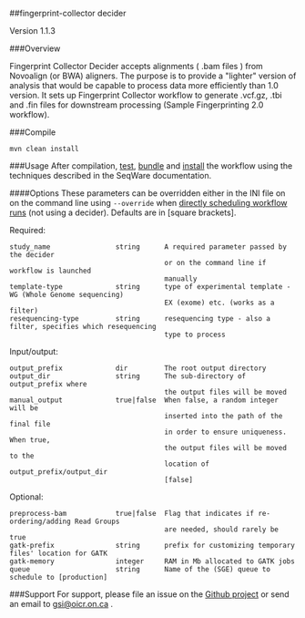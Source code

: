 ##fingerprint-collector decider

Version 1.1.3

###Overview

Fingerprint Collector Decider accepts alignments ( .bam files ) from Novoalign (or BWA) aligners. 
The purpose is to provide a "lighter" version of analysis that would be capable to process data 
more efficiently than 1.0 version. It sets up Fingerprint Collector workflow to generate .vcf.gz, .tbi and .fin 
files for downstream processing (Sample Fingerprinting 2.0 workflow).


###Compile

```
mvn clean install
```

###Usage
After compilation, [test](http://seqware.github.io/docs/3-getting-started/developer-tutorial/#testing-the-workflow), [bundle](http://seqware.github.io/docs/3-getting-started/developer-tutorial/#packaging-the-workflow-into-a-workflow-bundle) and [install](http://seqware.github.io/docs/3-getting-started/admin-tutorial/#how-to-install-a-workflow) the workflow using the techniques described in the SeqWare documentation.

####Options
These parameters can be overridden either in the INI file on on the command line using `--override` when [directly scheduling workflow runs](http://seqware.github.io/docs/3-getting-started/user-tutorial/#listing-available-workflows-and-their-parameters) (not using a decider). Defaults are in [square brackets].

Required:

    study_name                string      A required parameter passed by the decider
                                          or on the command line if workflow is launched
                                          manually
    template-type             string      type of experimental template - WG (Whole Genome sequencing)
                                          EX (exome) etc. (works as a filter)
    resequencing-type         string      resequencing type - also a filter, specifies which resequencing
                                          type to process

Input/output:

    output_prefix             dir         The root output directory
    output_dir                string      The sub-directory of output_prefix where 
                                          the output files will be moved
    manual_output             true|false  When false, a random integer will be 
                                          inserted into the path of the final file 
                                          in order to ensure uniqueness. When true,
                                          the output files will be moved to the 
                                          location of output_prefix/output_dir
                                          [false]

Optional:

    preprocess-bam            true|false  Flag that indicates if re-ordering/adding Read Groups
                                          are needed, should rarely be true
    gatk-prefix               string      prefix for customizing temporary files' location for GATK
    gatk-memory               integer     RAM in Mb allocated to GATK jobs      
    queue                     string      Name of the (SGE) queue to schedule to [production]


###Support
For support, please file an issue on the [Github project](https://github.com/oicr-gsi) or send an email to gsi@oicr.on.ca .
